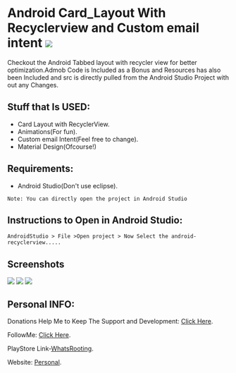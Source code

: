 

# Android Card_Layout With Recyclerview and Custom email intent  ![](https://travis-ci.org/CodeBreaker444/android-recyclerview-with-custom-email-intent-in-card-layout-custom_Animations.svg?branch=master)
Checkout the Android Tabbed layout with recycler view for better optimization.Admob Code is Included as a Bonus and Resources has also been Included and src is directly pulled from the Android Studio Project with out any Changes.
## Stuff that Is USED:
- Card Layout with RecyclerView.
- Animations(For fun).
- Custom email Intent(Feel free to change).
- Material Design(Ofcourse!)

## Requirements:
- Android Studio(Don't use eclipse).

`Note: You can directly open the project in Android Studio`
## Instructions to Open in Android Studio:
`AndroidStudio > File >Open project > Now Select the android-recyclerview.....`

## Screenshots
![](https://lh3.googleusercontent.com/43z7cZbxtc9T_dQLPoc_fQxS3u-RDOVYawdMOsK7Oz_QLR4aTR0E3mCzdNb-SDqEmTs=h310-rw)   ![](https://lh3.googleusercontent.com/y1jBQMqS_YcHduK23_KtQQ29_-MwORedR-ReY46W3BZwN9KIn9h0_77doUlNZPFcmm_X=h310-rw)  ![](https://lh3.googleusercontent.com/Z-CigdZfIUUpUcsO1NSH3tOBl0oXa12NxbTpSEpcFR5WaPhnlAIec4yDaD6yRoV9FIo=h310-rw)

## Personal INFO:

Donations Help Me to Keep The Support and Development: [Click Here](https://paypal.me/zer0error).

FollowMe: [Click Here](https://facebook.com/zer0error/).

PlayStore Link-[WhatsRooting](https://play.google.com/store/apps/details?id=codebreaker.gsl.whatsrooting).

Website: [Personal](https://govardhanchitrada.me).

